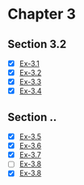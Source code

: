 # Chapter 3 #

## Section 3.2 ##

- [x] [Ex-3.1](ex-3.1)
- [x] [Ex-3.2](ex-3.2)
- [x] [Ex-3.3](ex-3.3)
- [x] [Ex-3.4](ex-3.4)

## Section .. ##

- [x] [Ex-3.5](ex-3.5)
- [x] [Ex-3.6](ex-3.6)
- [x] [Ex-3.7](ex-3.7)
- [ ] [Ex-3.8](ex-3.8)
- [x] [Ex-3.8](ex-3.9)
